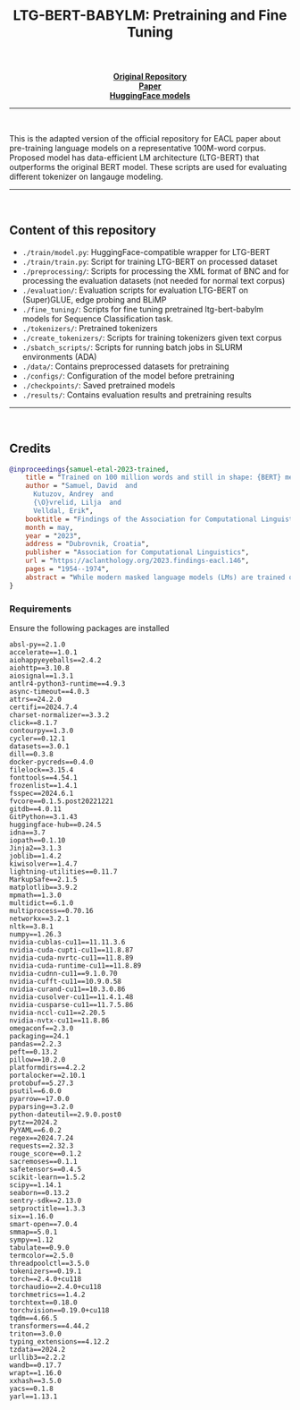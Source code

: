 <h2 align="center"><b><h3>LTG-BERT-BABYLM: Pretraining and Fine Tuning</h3></b></h2><br>

<p align="center">
  <a href="https://github.com/ltgoslo/ltg-bert/tree/main"><b>Original Repository</b></a><br>
  <a href="https://arxiv.org/abs/2303.09859"><b>Paper</b></a><br>
  <a href="https://huggingface.co/ltg/bnc-bert-span"><b>HuggingFace models</b></a>
</p>

<!--
<p align="center">
  <img src="img/overall.png" alt="Illustration of our model." width="720"/>  
</p>
-->
_______

<br>

This is the adapted version of the official repository for EACL paper about pre-training language models on a representative 100M-word corpus. Proposed model has data-efficient LM architecture (LTG-BERT) that outperforms the original BERT model. These scripts are used for evaluating different tokenizer on langauge modeling.

_______

<br>

## Content of this repository

- `./train/model.py`: HuggingFace-compatible wrapper for LTG-BERT
- `./train/train.py`: Script for training LTG-BERT on processed dataset
- `./preprocessing/`: Scripts for processing the XML format of BNC and for processing the evaluation datasets (not needed for normal text corpus)
- `./evaluation/`: Evaluation scripts for evaluation LTG-BERT on (Super)GLUE, edge probing and BLiMP
- `./fine_tuning/`: Scripts for fine tuning pretrained ltg-bert-babylm models for Sequence Classification task.
- `./tokenizers/`: Pretrained tokenizers
- `./create_tokenizers/`: Scripts for training tokenizers given text corpus
- `./sbatch_scripts/`: Scripts for running batch jobs in SLURM environments (ADA)
- `./data/`: Contains preprocessed datasets for pretraining
- `./configs/`: Configuration of the model before pretraining
- `./checkpoints/`: Saved pretrained models
- `./results/`: Contains evaluation results and pretraining results

_______

<br>

## Credits
```bibtex
@inproceedings{samuel-etal-2023-trained,
    title = "Trained on 100 million words and still in shape: {BERT} meets {B}ritish {N}ational {C}orpus",
    author = "Samuel, David  and
      Kutuzov, Andrey  and
      {\O}vrelid, Lilja  and
      Velldal, Erik",
    booktitle = "Findings of the Association for Computational Linguistics: EACL 2023",
    month = may,
    year = "2023",
    address = "Dubrovnik, Croatia",
    publisher = "Association for Computational Linguistics",
    url = "https://aclanthology.org/2023.findings-eacl.146",
    pages = "1954--1974",
    abstract = "While modern masked language models (LMs) are trained on ever larger corpora, we here explore the effects of down-scaling training to a modestly-sized but representative, well-balanced, and publicly available English text source {--} the British National Corpus. We show that pre-training on this carefully curated corpus can reach better performance than the original BERT model. We argue that this type of corpora has great potential as a language modeling benchmark. To showcase this potential, we present fair, reproducible and data-efficient comparative studies of LMs, in which we evaluate several training objectives and model architectures and replicate previous empirical results in a systematic way. We propose an optimized LM architecture called LTG-BERT.",
}
```

### Requirements
Ensure the following packages are installed
```
absl-py==2.1.0
accelerate==1.0.1
aiohappyeyeballs==2.4.2
aiohttp==3.10.8
aiosignal==1.3.1
antlr4-python3-runtime==4.9.3
async-timeout==4.0.3
attrs==24.2.0
certifi==2024.7.4
charset-normalizer==3.3.2
click==8.1.7
contourpy==1.3.0
cycler==0.12.1
datasets==3.0.1
dill==0.3.8
docker-pycreds==0.4.0
filelock==3.15.4
fonttools==4.54.1
frozenlist==1.4.1
fsspec==2024.6.1
fvcore==0.1.5.post20221221
gitdb==4.0.11
GitPython==3.1.43
huggingface-hub==0.24.5
idna==3.7
iopath==0.1.10
Jinja2==3.1.3
joblib==1.4.2
kiwisolver==1.4.7
lightning-utilities==0.11.7
MarkupSafe==2.1.5
matplotlib==3.9.2
mpmath==1.3.0
multidict==6.1.0
multiprocess==0.70.16
networkx==3.2.1
nltk==3.8.1
numpy==1.26.3
nvidia-cublas-cu11==11.11.3.6
nvidia-cuda-cupti-cu11==11.8.87
nvidia-cuda-nvrtc-cu11==11.8.89
nvidia-cuda-runtime-cu11==11.8.89
nvidia-cudnn-cu11==9.1.0.70
nvidia-cufft-cu11==10.9.0.58
nvidia-curand-cu11==10.3.0.86
nvidia-cusolver-cu11==11.4.1.48
nvidia-cusparse-cu11==11.7.5.86
nvidia-nccl-cu11==2.20.5
nvidia-nvtx-cu11==11.8.86
omegaconf==2.3.0
packaging==24.1
pandas==2.2.3
peft==0.13.2
pillow==10.2.0
platformdirs==4.2.2
portalocker==2.10.1
protobuf==5.27.3
psutil==6.0.0
pyarrow==17.0.0
pyparsing==3.2.0
python-dateutil==2.9.0.post0
pytz==2024.2
PyYAML==6.0.2
regex==2024.7.24
requests==2.32.3
rouge_score==0.1.2
sacremoses==0.1.1
safetensors==0.4.5
scikit-learn==1.5.2
scipy==1.14.1
seaborn==0.13.2
sentry-sdk==2.13.0
setproctitle==1.3.3
six==1.16.0
smart-open==7.0.4
smmap==5.0.1
sympy==1.12
tabulate==0.9.0
termcolor==2.5.0
threadpoolctl==3.5.0
tokenizers==0.19.1
torch==2.4.0+cu118
torchaudio==2.4.0+cu118
torchmetrics==1.4.2
torchtext==0.18.0
torchvision==0.19.0+cu118
tqdm==4.66.5
transformers==4.44.2
triton==3.0.0
typing_extensions==4.12.2
tzdata==2024.2
urllib3==2.2.2
wandb==0.17.7
wrapt==1.16.0
xxhash==3.5.0
yacs==0.1.8
yarl==1.13.1
```